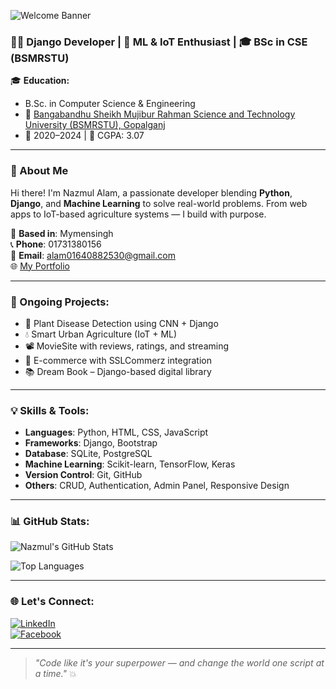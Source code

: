 ![Welcome Banner](https://capsule-render.vercel.app/api?type=waving&color=0:00ADB5,100:222831&height=200&section=header&text=Hi,%20I'm%20Nazmul%20Alam!&fontSize=40&fontColor=fff)

### 👨‍💻 Django Developer | 🌿 ML & IoT Enthusiast | 🎓 BSc in CSE (BSMRSTU)

🎓 **Education:**
- B.Sc. in Computer Science & Engineering  
- 📍 [Bangabandhu Sheikh Mujibur Rahman Science and Technology University (BSMRSTU), Gopalganj](https://www.bsmrstu.edu.bd/s/)
- 📅 2020–2024 | 🎯 CGPA: 3.07

---

### 🚀 About Me
Hi there! I'm Nazmul Alam, a passionate developer blending **Python**, **Django**, and **Machine Learning** to solve real-world problems. From web apps to IoT-based agriculture systems — I build with purpose.

📍 **Based in**: Mymensingh  
📞 **Phone**: 01731380156  
📧 **Email**: alam01640882530@gmail.com  
🌐 [My Portfolio]() <!-- Add your link here -->

---

### 🚧 Ongoing Projects:
- 🍃 Plant Disease Detection using CNN + Django  
- 💧 Smart Urban Agriculture (IoT + ML)  
- 📽️ MovieSite with reviews, ratings, and streaming  
- 🛒 E-commerce with SSLCommerz integration  
- 📚 Dream Book – Django-based digital library  

---

### 💡 Skills & Tools:
- **Languages**: Python, HTML, CSS, JavaScript  
- **Frameworks**: Django, Bootstrap  
- **Database**: SQLite, PostgreSQL  
- **Machine Learning**: Scikit-learn, TensorFlow, Keras  
- **Version Control**: Git, GitHub  
- **Others**: CRUD, Authentication, Admin Panel, Responsive Design

---

### 📊 GitHub Stats:
![Nazmul's GitHub Stats](https://github-readme-stats.vercel.app/api?username=alam0164088&show_icons=true&theme=radical)

![Top Languages](https://github-readme-stats.vercel.app/api/top-langs/?username=alam0164088&layout=compact&theme=radical)

---

### 🌐 Let's Connect:
[![LinkedIn](https://img.shields.io/badge/LinkedIn-%230077B5.svg?style=for-the-badge&logo=linkedin&logoColor=white)](https://linkedin.com/)  
[![Facebook](https://img.shields.io/badge/Facebook-1877F2?style=for-the-badge&logo=facebook&logoColor=white)](https://facebook.com/)

---

> _"Code like it's your superpower — and change the world one script at a time."_ 💥
